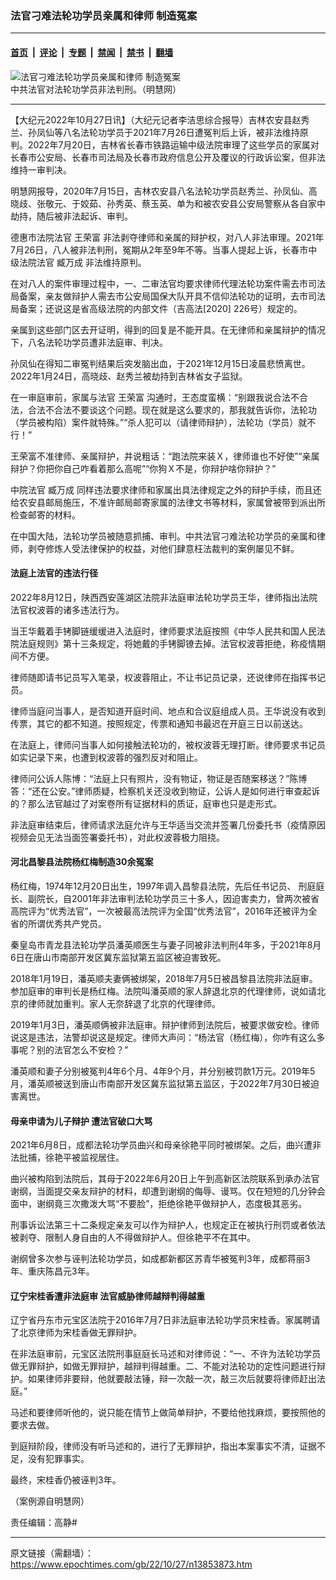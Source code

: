 ### 法官刁难法轮功学员亲属和律师 制造冤案

---

#### [首页](../../../..?n13853873) &nbsp;|&nbsp; [评论](../../../../../epoch-comment?n13853873) &nbsp;|&nbsp; [专题](../../../../../epoch-special?n13853873) &nbsp;|&nbsp; [禁闻](../../../../../epoch-news?n13853873) &nbsp;|&nbsp; [禁书](../../../../../books?n13853873) &nbsp;|&nbsp; [翻墙](https://github.com/gfw-breaker/nogfw/blob/master/README.md?n13853873)


<div><img alt="法官刁难法轮功学员亲属和律师 制造冤案" class="attachment-djy_600_400 size-djy_600_400 wp-post-image" src="https://i.epochtimes.com/assets/uploads/2021/06/id13054167-08151-600x400.jpeg"/>
<div class="caption">
 中共法官对法轮功学员非法判刑。（明慧网）
</div></div><hr/><div class="post_content" id="artbody" itemprop="articleBody">
 <!-- article content begin -->
 <p>
  【大纪元2022年10月27日讯】（大纪元记者李洁思综合报导）吉林农安县赵秀兰、孙凤仙等八名法轮功学员于2021年7月26日遭冤判后上诉，被非法维持原判。2022年7月20日，吉林省长春市铁路运输中级法院审理了这些学员的家属对长春市公安局、长春市司法局及长春市政府信息公开及覆议的行政诉讼案，但非法维持一审判决。
 </p>
 <p>
  明慧网报导，2020年7月15日，吉林农安县八名法轮功学员赵秀兰、孙凤仙、高晓歧、张敬元、于姣茹、孙秀英、蔡玉英、单为和被农安县公安局警察从各自家中劫持，随后被非法起诉、审判。
 </p>
 <p>
  德惠市法院法官
  <ok href="https://www.epochtimes.com/gb/tag/%E7%8E%8B%E8%8D%A3%E5%AF%8C.html">
   王荣富
  </ok>
  非法剥夺律师和亲属的辩护权，对八人非法审理。2021年7月26日，八人被非法判刑，冤期从2年至9年不等。当事人提起上诉，长春市中级法院法官
  <ok href="https://www.epochtimes.com/gb/tag/%E8%87%A7%E4%B8%87%E6%88%90.html">
   臧万成
  </ok>
  非法维持原判。
 </p>
 <p>
  在对八人的案件审理过程中，一、二审法官均要求律师代理法轮功案件需去市司法局备案，亲友做辩护人需去市公安局国保大队开具不信仰法轮功的证明，去市司法局备案；还说这是省高级法院的内部文件（吉高法[2020] 226号）规定的。
 </p>
 <p>
  亲属到这些部门区去开证明，得到的回复是不能开具。在无律师和亲属辩护的情况下，八名法轮功学员遭非法庭审、判决。
 </p>
 <p>
  孙凤仙在得知二审冤判结果后突发脑出血，于2021年12月15日凌晨悲愤离世。2022年1月24日，高晓歧、赵秀兰被劫持到吉林省女子监狱。
 </p>
 <p>
  在一审庭审前，家属与法官
  <ok href="https://www.epochtimes.com/gb/tag/%E7%8E%8B%E8%8D%A3%E5%AF%8C.html">
   王荣富
  </ok>
  沟通时，王态度蛮横：“别跟我说合法不合法，合法不合法不要谈这个问题。现在就是这么要求的，那我就告诉你，法轮功（学员被构陷）案件就特殊。”“杀人犯可以（请律师辩护），法轮功（学员）就不行！”
 </p>
 <p>
  王荣富不准律师、亲属辩护，并说粗话：“跑法院来装Ｘ，律师谁也不好使”“亲属辩护？你把你自己咋看着那么高呢”“你狗Ｘ不是，你辩护啥你辩护？”
 </p>
 <p>
  中院法官
  <ok href="https://www.epochtimes.com/gb/tag/%E8%87%A7%E4%B8%87%E6%88%90.html">
   臧万成
  </ok>
  同样违法要求律师和家属出具法律规定之外的辩护手续，而且还给农安县邮局施压，不准许邮局邮寄家属的法律文书等材料，家属曾被带到派出所检查邮寄的材料。
 </p>
 <p>
  在中国大陆，法轮功学员被随意抓捕、审判。中共法官刁难法轮功学员的亲属和律师，剥夺修炼人受法律保护的权益，对他们肆意枉法裁判的案例屡见不鲜。
 </p>
 <h4>
  法庭上法官的违法行径
 </h4>
 <p>
  2022年8月12日，陕西西安莲湖区法院非法庭审法轮功学员王华，律师指出法院法官权波蓉的诸多违法行为。
 </p>
 <p>
  当王华戴着手铐脚链缓缓进入法庭时，律师要求法庭按照《中华人民共和国人民法院法庭规则》第十三条规定，将她戴的手铐脚镣去掉。法官权波蓉拒绝，称疫情期间不方便。
 </p>
 <p>
  律师随即请书记员写入笔录，权波蓉阻止，不让书记员记录，还说律师在指挥书记员。
 </p>
 <p>
  律师当庭问当事人，是否知道开庭时间、地点和合议庭组成人员。王华说没有收到传票，其它的都不知道。按照规定，传票和通知书最迟在开庭三日以前送达。
 </p>
 <p>
  在法庭上，律师问当事人如何接触法轮功的，被权波蓉无理打断。律师要求书记员如实记录下来，也遭到权波蓉的强烈反对和阻止。
 </p>
 <p>
  律师问公诉人陈博：“法庭上只有照片，没有物证，物证是否随案移送？”陈博答：“还在公安。”律师质疑，检察机关还没收到物证，公诉人是如何进行审查起诉的？那么法官越过了对案卷所有证据材料的质证，庭审也只是走形式。
 </p>
 <p>
  非法庭审结束后，律师请求法庭允许与王华适当交流并签署几份委托书（疫情原因视频会见无法当面签署委托书），对此权波蓉极力阻挠。
 </p>
 <h4>
  河北昌黎县法院杨红梅制造30余冤案
 </h4>
 <p>
  杨红梅，1974年12月20日出生，1997年调入昌黎县法院，先后任书记员、 刑庭庭长、副院长，自2001年非法审判法轮功学员三十多人，因迫害卖力，曾两次被省高院评为“优秀法官”，一次被最高法院评为全国“优秀法官”，2016年还被评为全省的所谓优秀共产党员。
 </p>
 <p>
  秦皇岛市青龙县法轮功学员潘英顺医生与妻子同被非法判刑4年多，于2021年8月6日在唐山市南部开发区冀东监狱第五监区被迫害致死。
 </p>
 <p>
  2018年1月19日，潘英顺夫妻俩被绑架，2018年7月5日被昌黎县法院非法庭审。参加庭审的审判长是杨红梅。法院叫潘英顺的家人辞退北京的代理律师，说如请北京的律师就加重判。家人无奈辞退了北京的代理律师。
 </p>
 <p>
  2019年1月3日，潘英顺俩被非法庭审。辩护律师到法院后，被要求做安检。律师说这是违法，法警却说这是规定。律师大声问：“杨法官（杨红梅），你咋有这么多事呢？别的法官怎么不安检？”
 </p>
 <p>
  潘英顺和妻子分别被冤判4年6个月、4年9个月，并分别被罚款1万元。2019年5月，潘英顺被送到唐山市南部开发区冀东监狱第五监区，于2022年7月30日被迫害离世。
 </p>
 <h4>
  母亲申请为儿子辩护 遭法官破口大骂
 </h4>
 <p>
  2021年6月8日，成都法轮功学员曲兴和母亲徐艳平同时被绑架。之后，曲兴遭非法批捕，徐艳平被监视居住。
 </p>
 <p>
  曲兴被构陷到法院后，其母于2022年6月20日上午到高新区法院联系到承办法官谢纲，当面提交亲友辩护的材料，却遭到谢纲的侮辱、谩骂。仅在短短的几分钟会面中，谢纲竟三次撒泼大骂“不要脸”，拒绝徐艳平做辩护人，态度极其恶劣。
 </p>
 <p>
  刑事诉讼法第三十二条规定亲友可以作为辩护人，也规定正在被执行刑罚或者依法被剥夺、限制人身自由的人不得做辩护人。但徐艳平不在其中。
 </p>
 <p>
  谢纲曾多次参与诬判法轮功学员，如成都新都区苏青华被冤判3年，成都蒋丽3年、重庆陈昌元3年。
 </p>
 <h4>
  辽宁宋桂香遭非法庭审 法官威胁律师越辩判得越重
 </h4>
 <p>
  辽宁省丹东市元宝区法院于2016年7月7日非法庭审法轮功学员宋桂香。家属聘请了北京律师为宋桂香做无罪辩护。
 </p>
 <p>
  在非法庭审前，元宝区法院刑事庭庭长马述和对律师说：“一、不许为法轮功学员做无罪辩护，如做无罪辩护，越辩判得越重。二、不能对法轮功的定性问题进行辩护。如果律师非要辩，他就要敲法锤，辩一次敲一次，敲三次后就要将律师赶出法庭。”
 </p>
 <p>
  马述和要律师听他的，说只能在情节上做简单辩护，不要给他找麻烦，要按照他的要求去做。
 </p>
 <p>
  到庭辩阶段，律师没有听马述和的，进行了无罪辩护，指出本案事实不清，证据不足，没有犯罪事实。
 </p>
 <p>
  最终，宋桂香仍被诬判3年。
 </p>
 <p>
  （案例源自明慧网）
 </p>
 <p>
  责任编辑：高静#
 </p>
 <!-- article content end -->
 <div id="below_article_ad">
 </div>
</div>


---

原文链接（需翻墙）：https://www.epochtimes.com/gb/22/10/27/n13853873.htm